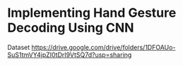 # Implementing Hand Gesture Decoding Using CNN

Dataset https://drive.google.com/drive/folders/1DFOAUo-SuS1tmVY4jpZI0tDrI9VtSQ7d?usp=sharing
